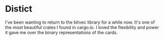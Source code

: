 # Distict

I've been wanting to return to the bitvec library for a while now. It's one of the most beautiful crates I found in 
cargo.io. I loved the flexibility and power it gave me over the binary representations of the cards. 
